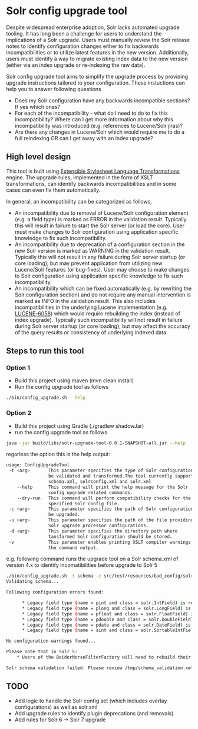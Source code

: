 # Solr config upgrade tool

Despite widespread enterprise adoption, Solr lacks automated upgrade tooling. It has long been a challenge for users to understand the implications of a Solr upgrade. Users must manually review the Solr release notes to identify configuration changes either to fix backwards incompatibilities or to utilize latest features in the new version. Additionally, users must identify a way to migrate existing index data to the new version (either via an index upgrade or re-indexing the raw data).

Solr config upgrade tool aims to simplify the upgrade process by providing upgrade instructions tailored to your configuration. These instuctions can help you to answer following questions

- Does my Solr configuration have any backwards incompatible sections? If yes which ones?
- For each of the incompatibility - what do I need to do to fix this incompatibility? Where can I get more information about why this incompatibility was introduced (e.g. references to Lucene/Solr jiras)?
- Are there any changes in Lucene/Solr which would require me to do a full reindexing OR can I get away with an index upgrade?

 ## High level design

This tool is built using [Extensible Stylesheet Language Transformations](https://en.wikipedia.org/wiki/XSLT) engine. The upgrade rules, implemented in the form of XSLT transformations, can identify backwards incompatibilities and in some cases can even fix them automatically.

 In general, an incompatibility can be categorized as follows,
 - An incompatibility due to removal of Lucene/Solr configuration element (e.g. a field type) is marked as ERROR in the validation result. Typically this will result in failure to start the Solr server (or load the core). User must make changes to Solr configuration using application specific knowledge to fix such incompatibility.
 - An incompatibility due to deprecation of a configuration section in the new Solr version is marked as WARNING in the validation result. Typically this will not result in any failure during Solr server startup (or core loading), but may prevent application from utilizing new Lucene/Solr features (or bug-fixes). User may choose to make changes to Solr configuration using application specific knowledge to fix such incompatibility.
 - An incompatibility which can be fixed automatically (e.g. by rewriting the Solr configuration section) and do not require any manual intervention is marked as INFO in the validation result. This also includes incompatibilities in the underlying Lucene implementation (e.g. [LUCENE-6058](https://issues.apache.org/jira/browse/LUCENE-6058)) which would require rebuilding the index (instead of index upgrade). Typically such incompatibility will not result in failure during Solr server startup (or core loading), but may affect the accuracy of the query results or consistency of underlying indexed data.

## Steps to run this tool


### Option 1
- Build this project using maven (mvn clean install)
- Run the config upgrade tool as follows
```bash
./bin/config_upgrade.sh --help
```

### Option 2
- Build this project using Gradle (./gradlew shadowJar)
- run the config upgrade tool as follows
```bash
java -jar build/libs/solr-upgrade-tool-0.0.1-SNAPSHOT-all.jar --help
```

regarless the option this is the help output:

```bash
usage: ConfigUpgradeTool
 -t <arg>       This parameter specifies the type of Solr configuration to
                be validated and transformed.The tool currently supports
                schema.xml, solrconfig.xml and solr.xml
    --help      This command will print the help message for the Solr
                config upgrade related commands.
    --dry-run   This command will perform compatibility checks for the
                specified Solr config file.
 -c <arg>       This parameter specifies the path of Solr configuration to
                be upgraded.
 -u <arg>       This parameter specifies the path of the file providing
                Solr upgrade processor configurations.
 -d <arg>       This parameter specifies the directory path where
                tansformed Solr configuration should be stored.
 -v             This parameter enables printing XSLT compiler warnings on
                the command output.
```

e.g. following command runs the upgrade tool on a Solr schema.xml of version 4.x to identify incomatibilities before upgrade to Solr 5

```bash
./bin/config_upgrade.sh -t schema -c src/test/resources/bad_config/solr4/schema.xml -u validators/solr_4_to_5_processors.xml -d /tmp
Validating schema...

Following configuration errors found:

      * Legacy field type (name = pint and class = solr.IntField) is removed.
      * Legacy field type (name = plong and class = solr.LongField) is removed.
      * Legacy field type (name = pfloat and class = solr.FloatField) is removed.
      * Legacy field type (name = pdouble and class = solr.DoubleField) is removed.
      * Legacy field type (name = pdate and class = solr.DateField) is removed.
      * Legacy field type (name = sint and class = solr.SortableIntField) is removed.

No configuration warnings found...

Please note that in Solr 5:
    * Users of the BeiderMorseFilterFactory will need to rebuild their indexes after upgrading

Solr schema validation failed. Please review /tmp/schema_validation.xml for more details.
```

## TODO
- Add logic to handle the Solr config set (which includes overlay configurations) as well as solr.xml
- Add upgrade rules to identify plugin deprecations (and removals)
- Add rules for Solr 6 -> Solr 7 upgrade

